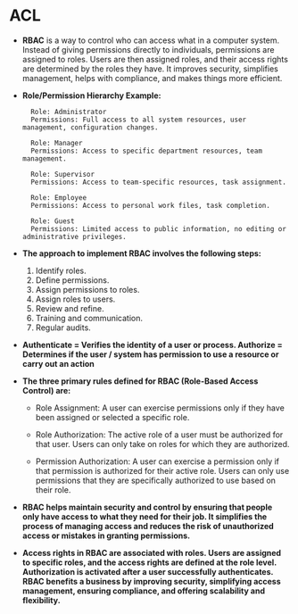 # ACL

- **RBAC** is a way to control who can access what in a computer system. Instead of giving permissions directly to individuals, permissions are assigned to roles. Users are then assigned roles, and their access rights are determined by the roles they have. It improves security, simplifies management, helps with compliance, and makes things more efficient.

- **Role/Permission Hierarchy Example:**

        Role: Administrator
        Permissions: Full access to all system resources, user management, configuration changes.

        Role: Manager
        Permissions: Access to specific department resources, team management.

        Role: Supervisor
        Permissions: Access to team-specific resources, task assignment.

        Role: Employee
        Permissions: Access to personal work files, task completion.

        Role: Guest
        Permissions: Limited access to public information, no editing or administrative privileges.
  
- **The approach to implement RBAC involves the following steps:**

     1. Identify roles.
     2. Define permissions.
     3. Assign permissions to roles.
     4. Assign roles to users.
     5. Review and refine.
     6. Training and communication.
     7. Regular audits.
 
- **Authenticate = Verifies the identity of a user or process. Authorize = Determines if the user / system has permission to use a resource or carry out an action**

- **The three primary rules defined for RBAC (Role-Based Access Control) are:**

  - Role Assignment: A user can exercise permissions only if they have been assigned or selected a specific role.

  - Role Authorization: The active role of a user must be authorized for that user. Users can only take on roles for which they are 
        authorized.

  - Permission Authorization: A user can exercise a permission only if that permission is authorized for their active role. Users can 
        only use permissions that they are specifically authorized to use based on their role.


- **RBAC helps maintain security and control by ensuring that people only have access to what they need for their job. It simplifies the process of managing access and reduces the risk of unauthorized access or mistakes in granting permissions.**

- **Access rights in RBAC are associated with roles. Users are assigned to specific roles, and the access rights are defined at the role level. Authorization is activated after a user successfully authenticates. RBAC benefits a business by improving security, simplifying access management, ensuring compliance, and offering scalability and flexibility.**
